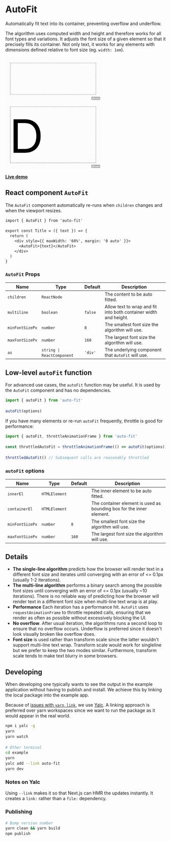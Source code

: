 # AutoFit

Automatically fit text into its container, preventing overflow and underflow.

The algorithm uses computed width and height and therefore works for all font types and variations. It adjusts the font size of a given element so that it precisely fills its container. Not only text, it works for any elements with dimensions defined relative to font size (eg. `width: 1em`).

<img src="./assets/multi-line.gif" width="300" />
<img src="./assets/single-line.gif" width="300" />

[**Live demo**](TODO)

## React component `AutoFit`

The `AutoFit` component automatically re-runs when `children` changes and when the viewport resizes.

```tsx
import { AutoFit } from 'auto-fit'

export const Title = ({ text }) => {
  return (
    <div style={{ maxWidth: '60%', margin: '0 auto' }}>
      <AutoFit>{text}</AutoFit>
    </div>
  )
}
```

### `AutoFit` Props

| Name | Type | Default | Description |
| --- | --- | --- | --- |
| `children` | `ReactNode` | | The content to be auto fitted. |
| `multiline` | `boolean` | `false` | Allow text to wrap and fit into both container width and height. |
| `minFontSizePx` | `number` | `8` | The smallest font size the algorithm will use. |
| `maxFontSizePx` | `number` | `160` | The largest font size the algorithm will use. |
| `as` | `string \| ReactComponent` | `'div'` | The underlying component that `AutoFit` will use. |

## Low-level `autoFit` function

For advanced use cases, the `autoFit` function may be useful. It is used by the `AutoFit` component and has no dependencies.

```ts
import { autoFit } from 'auto-fit'

autoFit(options)
```

If you have many elements or re-run `autoFit` frequently, throttle is good for performance:

```ts
import { autoFit, throttleAnimationFrame } from 'auto-fit'

const throttledAutoFit = throttleAnimationFrame(() => autoFit(options))

throttledAutoFit() // Subsequent calls are reasonably throttled
```

### `autoFit` options

| Name | Type | Default | Description |
| --- | --- | --- | --- |
| `innerEl` | `HTMLElement` | | The inner element to be auto fitted. |
| `containerEl` | `HTMLElement` | | The container element is used as bounding box for the inner element. |
| `minFontSizePx` | `number` | `8` | The smallest font size the algorithm will use. |
| `maxFontSizePx` | `number` | `160` | The largest font size the algorithm will use. |

## Details

* **The single-line algorithm** predicts how the browser will render text in a different font size and iterates until converging with an error of <= 0.1px (usually 1-2 iterations).
* **The multi-line algorithm** performs a binary search among the possible font sizes until converging with an error of <= 0.1px (usually ~10 iterations). There is no reliable way of predicting how the browser will render text in a different font size when multi-line text wrap is at play.
* **Performance** Each iteration has a performance hit. `AutoFit` uses `requestAnimationFrame` to throttle repeated calls, ensuring that we render as often as possible without excessively blocking the UI.
* **No overflow**. After usual iteration, the algorithms runs a second loop to ensure that no overflow occurs. Underflow is preferred since it doesn't look visually broken like overflow does.
* **Font size** is used rather than transform scale since the latter wouldn't support multi-line text wrap. Transform scale would work for singleline but we prefer to keep the two modes similar. Furthermore, transform scale tends to make text blurry in some browsers.

## Developing

When developing one typically wants to see the output in the example application without having to publish and install. We achieve this by linking the local package into the example app.

Because of [issues with `yarn link`](https://github.com/facebook/react/issues/14257), we use [Yalc](https://github.com/wclr/yalc). A linking approach is preferred over yarn workspaces since we want to run the package as it would appear in the real world.

```sh
npm i yalc -g
yarn
yarn watch

# Other terminal
cd example
yarn
yalc add --link auto-fit
yarn dev
```

### Notes on Yalc

Using `--link` makes it so that Next.js can HMR the updates instantly. It creates a `link:` rather than a `file:` dependency.

### Publishing

```sh
# Bump version number
yarn clean && yarn build
npm publish
```
